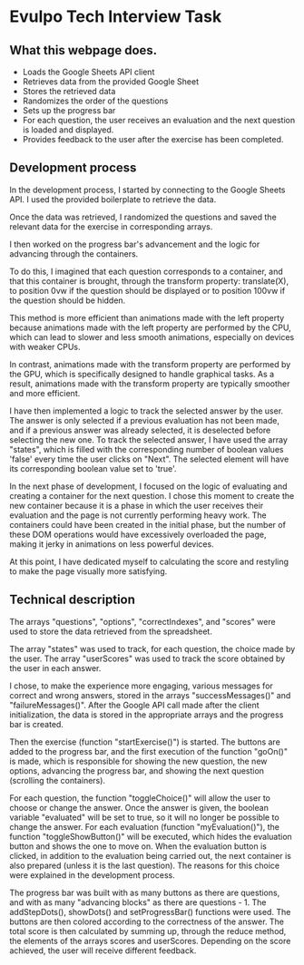 # Evulpo Tech Interview Task

## What this webpage does.
- Loads the Google Sheets API client
- Retrieves data from the provided Google Sheet
- Stores the retrieved data
- Randomizes the order of the questions
- Sets up the progress bar
- For each question, the user receives an evaluation and the next question is loaded and displayed.
- Provides feedback to the user after the exercise has been completed.

## Development process
In the development process, I started by connecting to the Google Sheets API. I used the provided boilerplate to retrieve the data.

Once the data was retrieved, I randomized the questions and saved the relevant data for the exercise in corresponding arrays.

I then worked on the progress bar's advancement and the logic for advancing through the containers.

To do this, I imagined that each question corresponds to a container, and that this container is brought, through the transform property: translate(X), to position 0vw if the question should be displayed or to position 100vw if the question should be hidden.

This method is more efficient than animations made with the left property because animations made with the left property are performed by the CPU, which can lead to slower and less smooth animations, especially on devices with weaker CPUs.

In contrast, animations made with the transform property are performed by the GPU, which is specifically designed to handle graphical tasks. As a result, animations made with the transform property are typically smoother and more efficient.

I have then implemented a logic to track the selected answer by the user. The answer is only selected if a previous evaluation has not been made, and if a previous answer was already selected, it is deselected before selecting the new one. To track the selected answer, I have used the array "states", which is filled with the corresponding number of boolean values 'false' every time the user clicks on "Next". The selected element will have its corresponding boolean value set to 'true'. 

In the next phase of development, I focused on the logic of evaluating and creating a container for the next question. I chose this moment to create the new container because it is a phase in which the user receives their evaluation and the page is not currently performing heavy work. The containers could have been created in the initial phase, but the number of these DOM operations would have excessively overloaded the page, making it jerky in animations on less powerful devices.

At this point, I have dedicated myself to calculating the score and restyling to make the page visually more satisfying.

## Technical description

The arrays "questions", "options", "correctIndexes", and "scores" were used to store the data retrieved from the spreadsheet.

The array "states" was used to track, for each question, the choice made by the user. The array "userScores" was used to track the score obtained by the user in each answer. 

I chose, to make the experience more engaging, various messages for correct and wrong answers, stored in the arrays "successMessages()" and "failureMessages()". After the Google API call made after the client initialization, the data is stored in the appropriate arrays and the progress bar is created. 

Then the exercise (function "startExercise()") is started. The buttons are added to the progress bar, and the first execution of the function "goOn()" is made, which is responsible for showing the new question, the new options, advancing the progress bar, and showing the next question (scrolling the containers). 

For each question, the function "toggleChoice()" will allow the user to choose or change the answer. Once the answer is given, the boolean variable "evaluated" will be set to true, so it will no longer be possible to change the answer. For each evaluation (function "myEvaluation()"), the function "toggleShowButton()" will be executed, which hides the evaluation button and shows the one to move on. 
When the evaluation button is clicked, in addition to the evaluation being carried out, the next container is also prepared (unless it is the last question). The reasons for this choice were explained in the development process.

The progress bar was built with as many buttons as there are questions, and with as many "advancing blocks" as there are questions - 1. The addStepDots(), showDots() and setProgressBar() functions were used. The buttons are then colored according to the correctness of the answer. The total score is then calculated by summing up, through the reduce method, the elements of the arrays scores and userScores. Depending on the score achieved, the user will receive different feedback.
